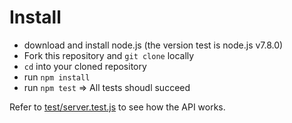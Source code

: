 # Install

- download and install node.js (the version test is node.js v7.8.0)
- Fork this repository and `git clone` locally
- `cd` into your cloned repository
- run `npm install`
- run `npm test` => All tests shoudl succeed

Refer to [test/server.test.js](test/server.test.js) to see how the API works.

